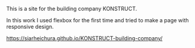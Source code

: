 This is a site for the building company KONSTRUCT.

In this work I used flexbox for the first time and tried to make a page with responsive design.

https://siarheichura.github.io/KONSTRUCT-building-company/
